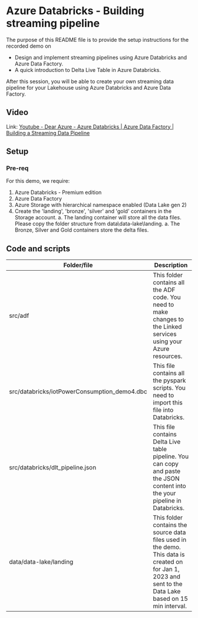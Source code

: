 # Azure Databricks - Building streaming pipeline
The purpose of this README file is to provide the setup instructions for the recorded demo on

   * Design and implement streaming pipelines using Azure Databricks and Azure Data Factory.
   * A quick introduction to Delta Live Table in Azure Databricks.

After this session, you will be able to create your own streaming data pipeline for your Lakehouse using Azure Databricks and Azure Data Factory.

## Video
Link: [Youtube - Dear Azure - Azure Databricks | Azure Data Factory | Building a Streaming Data Pipeline](https://youtu.be/R8Sd2_75Fi8) 

## Setup
### Pre-req
For this demo, we require: 
1. Azure Databricks - Premium edition
1. Azure Data Factory
1. Azure Storage with hierarchical namespace enabled (Data Lake gen 2)
1. Create the 'landing', 'bronze', 'silver' and 'gold' containers in the Storage account.
   a. The landing container will store all the data files. Please copy the folder structure from data\data-lake\landing\.
   a. The Bronze, Silver and Gold containers store the delta files. 

## Code and scripts
| Folder/file | Description |
| --- | --- |
| src/adf | This folder contains all the ADF code. You need to make changes to the Linked services using your Azure resources. | 
| src/databricks/iotPowerConsumption_demo4.dbc | This file contains all the pyspark scripts. You need to import this file into Databricks. |
| src/databricks/dlt_pipeline.json | This file contains Delta Live table pipeline. You can copy and paste the JSON content into the your pipeline in Databricks. |
| data/data-lake/landing | This folder contains the source data files used in the demo. This data is created on for Jan 1, 2023 and sent to the Data Lake based on 15 min interval. |
